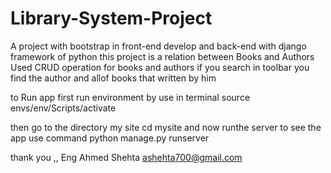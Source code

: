 # Library-System-Project
A project with bootstrap in front-end develop
and back-end with django framework of python 
this project is a relation between Books and Authors 
Used CRUD operation for books and authors 
if you search in toolbar 
you find the author and allof books that written by him


to Run app
first run environment
by use in terminal 
source envs/env/Scripts/activate

then go to the directory my site
cd mysite
and now runthe server to see the app
use command
python manage.py runserver




thank you ,,
Eng Ahmed Shehta
ashehta700@gmail.com